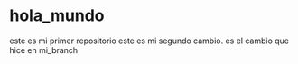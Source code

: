 # hola_mundo
este es mi primer repositorio
este es mi segundo cambio. es el cambio que hice en mi_branch

